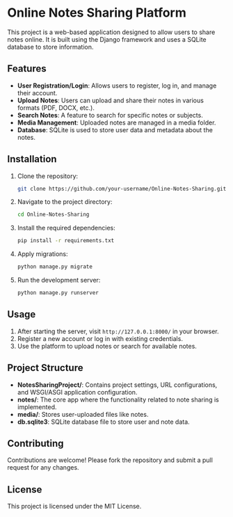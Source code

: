 
# Online Notes Sharing Platform

This project is a web-based application designed to allow users to share notes online. It is built using the Django framework and uses a SQLite database to store information.

## Features

- **User Registration/Login**: Allows users to register, log in, and manage their account.
- **Upload Notes**: Users can upload and share their notes in various formats (PDF, DOCX, etc.).
- **Search Notes**: A feature to search for specific notes or subjects.
- **Media Management**: Uploaded notes are managed in a media folder.
- **Database**: SQLite is used to store user data and metadata about the notes.

## Installation

1. Clone the repository:
    ```bash
    git clone https://github.com/your-username/Online-Notes-Sharing.git
    ```
2. Navigate to the project directory:
    ```bash
    cd Online-Notes-Sharing
    ```
3. Install the required dependencies:
    ```bash
    pip install -r requirements.txt
    ```
4. Apply migrations:
    ```bash
    python manage.py migrate
    ```
5. Run the development server:
    ```bash
    python manage.py runserver
    ```

## Usage

1. After starting the server, visit `http://127.0.0.1:8000/` in your browser.
2. Register a new account or log in with existing credentials.
3. Use the platform to upload notes or search for available notes.

## Project Structure

- **NotesSharingProject/**: Contains project settings, URL configurations, and WSGI/ASGI application configuration.
- **notes/**: The core app where the functionality related to note sharing is implemented.
- **media/**: Stores user-uploaded files like notes.
- **db.sqlite3**: SQLite database file to store user and note data.

## Contributing

Contributions are welcome! Please fork the repository and submit a pull request for any changes.

## License

This project is licensed under the MIT License.
